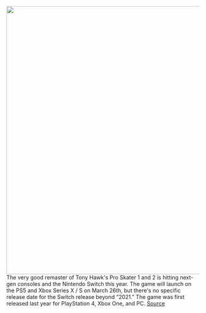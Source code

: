 <img src='https://cdn.vox-cdn.com/thumbor/suDmkwPwJ-KD447Q7tf3vi9vXY0=/0x0:1920x1080/1200x800/filters:focal(807x387:1113x693)/cdn.vox-cdn.com/uploads/chorus_image/image/68862294/THPS_NextGen_004.0.jpg' width='700px' /><br/>
The very good remaster of Tony Hawk's Pro Skater 1 and 2 is hitting next-gen consoles and the Nintendo Switch this year. The game will launch on the PS5 and Xbox Series X / S on March 26th, but there's no specific release date for the Switch release beyond “2021.” The game was first released last year for PlayStation 4, Xbox One, and PC.
<a href='https://www.theverge.com/2021/2/23/22297221/tony-hawk-pro-skater-1-2-ps5-xbox-series-x-nintendo-switch'> Source <a/>